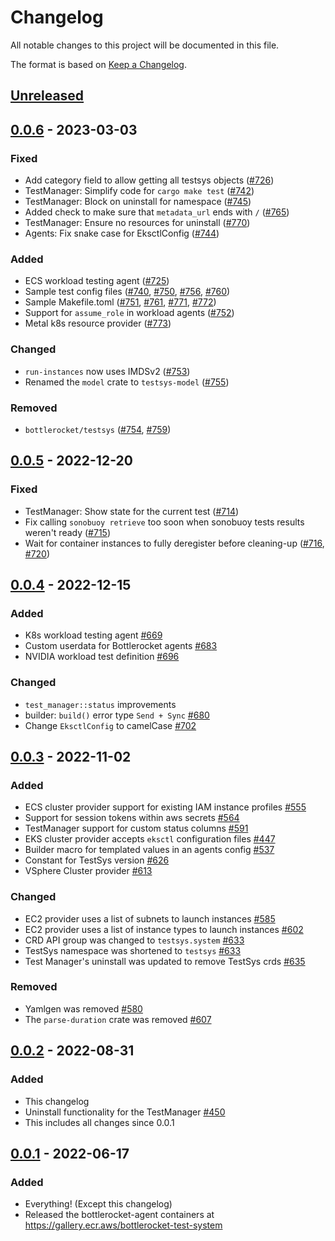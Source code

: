 # Changelog

All notable changes to this project will be documented in this file.

The format is based on [Keep a Changelog](https://keepachangelog.com/en/1.0.0/).

## [Unreleased]

## [0.0.6] - 2023-03-03

### Fixed

- Add category field to allow getting all testsys objects ([#726])
- TestManager: Simplify code for `cargo make test` ([#742])
- TestManager: Block on uninstall for namespace ([#745])
- Added check to make sure that `metadata_url` ends with `/` ([#765])
- TestManager: Ensure no resources for uninstall ([#770])
- Agents: Fix snake case for EksctlConfig ([#744])

### Added

- ECS workload testing agent ([#725])
- Sample test config files ([#740], [#750], [#756], [#760])
- Sample Makefile.toml ([#751], [#761], [#771], [#772])
- Support for `assume_role` in workload agents ([#752])
- Metal k8s resource provider ([#773])

### Changed

- `run-instances` now uses IMDSv2 ([#753])
- Renamed the `model` crate to `testsys-model` ([#755])

### Removed

- `bottlerocket/testsys` ([#754], [#759])

[#726]: https://github.com/bottlerocket-os/bottlerocket-test-system/pull/726
[#725]: https://github.com/bottlerocket-os/bottlerocket-test-system/pull/725
[#742]: https://github.com/bottlerocket-os/bottlerocket-test-system/pull/742
[#740]: https://github.com/bottlerocket-os/bottlerocket-test-system/pull/740
[#744]: https://github.com/bottlerocket-os/bottlerocket-test-system/pull/744
[#745]: https://github.com/bottlerocket-os/bottlerocket-test-system/pull/745
[#750]: https://github.com/bottlerocket-os/bottlerocket-test-system/pull/750
[#751]: https://github.com/bottlerocket-os/bottlerocket-test-system/pull/751
[#752]: https://github.com/bottlerocket-os/bottlerocket-test-system/pull/752
[#753]: https://github.com/bottlerocket-os/bottlerocket-test-system/pull/753
[#754]: https://github.com/bottlerocket-os/bottlerocket-test-system/pull/754
[#755]: https://github.com/bottlerocket-os/bottlerocket-test-system/pull/755
[#756]: https://github.com/bottlerocket-os/bottlerocket-test-system/pull/756
[#759]: https://github.com/bottlerocket-os/bottlerocket-test-system/pull/759
[#760]: https://github.com/bottlerocket-os/bottlerocket-test-system/pull/760
[#761]: https://github.com/bottlerocket-os/bottlerocket-test-system/pull/761
[#765]: https://github.com/bottlerocket-os/bottlerocket-test-system/pull/765
[#770]: https://github.com/bottlerocket-os/bottlerocket-test-system/pull/770
[#771]: https://github.com/bottlerocket-os/bottlerocket-test-system/pull/771
[#772]: https://github.com/bottlerocket-os/bottlerocket-test-system/pull/772
[#773]: https://github.com/bottlerocket-os/bottlerocket-test-system/pull/773

[0.0.6]: https://github.com/bottlerocket-os/bottlerocket-test-system/tree/v0.0.6
[Unreleased]: https://github.com/bottlerocket-os/bottlerocket-test-system/compare/v0.0.6...develop

## [0.0.5] - 2022-12-20

### Fixed

- TestManager: Show state for the current test ([#714])
- Fix calling `sonobuoy retrieve` too soon when sonobuoy tests results weren't ready ([#715])
- Wait for container instances to fully deregister before cleaning-up ([#716], [#720])

[#714]: https://github.com/bottlerocket-os/bottlerocket-test-system/pull/714
[#715]: https://github.com/bottlerocket-os/bottlerocket-test-system/pull/715
[#716]: https://github.com/bottlerocket-os/bottlerocket-test-system/pull/716
[#720]: https://github.com/bottlerocket-os/bottlerocket-test-system/pull/720

[0.0.5]: https://github.com/bottlerocket-os/bottlerocket-test-system/tree/v0.0.5

## [0.0.4] - 2022-12-15

### Added

- K8s workload testing agent [#669]
- Custom userdata for Bottlerocket agents [#683]
- NVIDIA workload test definition [#696]

### Changed

- `test_manager::status` improvements
- builder: `build()` error type `Send + Sync` [#680]
- Change `EksctlConfig` to camelCase [#702]

[#669]: https://github.com/bottlerocket-os/bottlerocket-test-system/pull/669
[#680]: https://github.com/bottlerocket-os/bottlerocket-test-system/pull/680
[#683]: https://github.com/bottlerocket-os/bottlerocket-test-system/pull/683
[#696]: https://github.com/bottlerocket-os/bottlerocket-test-system/pull/696
[#702]: https://github.com/bottlerocket-os/bottlerocket-test-system/pull/702

[0.0.4]: https://github.com/bottlerocket-os/bottlerocket-test-system/tree/v0.0.4

## [0.0.3] - 2022-11-02

### Added

- ECS cluster provider support for existing IAM instance profiles [#555]
- Support for session tokens within aws secrets [#564]
- TestManager support for custom status columns [#591]
- EKS cluster provider accepts `eksctl` configuration files [#447]
- Builder macro for templated values in an agents config [#537]
- Constant for TestSys version [#626]
- VSphere Cluster provider [#613]

### Changed

- EC2 provider uses a list of subnets to launch instances [#585]
- EC2 provider uses a list of instance types to launch instances [#602]
- CRD API group was changed to `testsys.system` [#633]
- TestSys namespace was shortened to `testsys` [#633]
- Test Manager's uninstall was updated to remove TestSys crds [#635]

### Removed

- Yamlgen was removed [#580]
- The `parse-duration` crate was removed [#607]

[#555]: https://github.com/bottlerocket-os/bottlerocket-test-system/pull/555
[#564]: https://github.com/bottlerocket-os/bottlerocket-test-system/pull/564
[#591]: https://github.com/bottlerocket-os/bottlerocket-test-system/pull/591
[#447]: https://github.com/bottlerocket-os/bottlerocket-test-system/pull/447
[#537]: https://github.com/bottlerocket-os/bottlerocket-test-system/pull/537
[#626]: https://github.com/bottlerocket-os/bottlerocket-test-system/pull/626
[#613]: https://github.com/bottlerocket-os/bottlerocket-test-system/pull/613
[#585]: https://github.com/bottlerocket-os/bottlerocket-test-system/pull/585
[#602]: https://github.com/bottlerocket-os/bottlerocket-test-system/pull/602
[#633]: https://github.com/bottlerocket-os/bottlerocket-test-system/pull/633
[#635]: https://github.com/bottlerocket-os/bottlerocket-test-system/pull/635
[#580]: https://github.com/bottlerocket-os/bottlerocket-test-system/pull/580
[#607]: https://github.com/bottlerocket-os/bottlerocket-test-system/pull/607

[0.0.3]: https://github.com/bottlerocket-os/bottlerocket-test-system/tree/v0.0.3

## [0.0.2] - 2022-08-31

### Added

- This changelog
- Uninstall functionality for the TestManager [#450]
- This includes all changes since 0.0.1

[#450]: https://github.com/bottlerocket-os/bottlerocket-test-system/pull/450

[0.0.2]: https://github.com/bottlerocket-os/bottlerocket-test-system/tree/v0.0.2

## [0.0.1] - 2022-06-17

### Added

- Everything! (Except this changelog)
- Released the bottlerocket-agent containers at https://gallery.ecr.aws/bottlerocket-test-system

[0.0.1]: https://github.com/bottlerocket-os/bottlerocket-test-system/tree/v0.0.1
